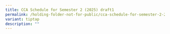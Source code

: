 ```yaml
---
title: CCA Schedule for Semester 2 (2025) draft1
permalink: /holding-folder-not-for-public/cca-schedule-for-semester-2-2025-draft1/
variant: tiptap
description: ""
---
```

